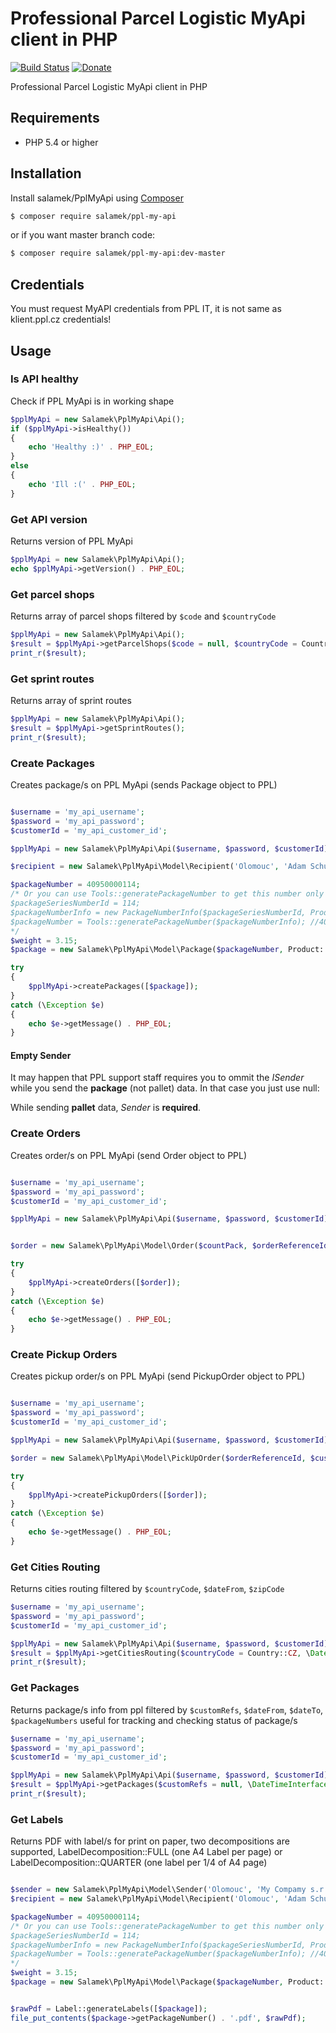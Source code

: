 # Professional Parcel Logistic MyApi client in PHP

[![Build Status](https://travis-ci.org/Salamek/PplMyApi.svg?branch=master)](https://travis-ci.org/Salamek/PplMyApi)
[![Donate](https://img.shields.io/badge/Donate-PayPal-green.svg)](https://www.paypal.com/cgi-bin/webscr?cmd=_donations&business=D8LQ4XTBLV3C4&lc=CZ&item_number=SalamekPplMyApi&currency_code=EUR)

Professional Parcel Logistic MyApi client in PHP


## Requirements

- PHP 5.4 or higher

## Installation

Install salamek/PplMyApi using  [Composer](http://getcomposer.org/)

```sh
$ composer require salamek/ppl-my-api
```

or if you want master branch code:

```sh
$ composer require salamek/ppl-my-api:dev-master
```

## Credentials

You must request MyAPI credentials from PPL IT, it is not same as klient.ppl.cz credentials!

## Usage

### Is API healthy

Check if PPL MyApi is in working shape

```php
$pplMyApi = new Salamek\PplMyApi\Api();
if ($pplMyApi->isHealthy())
{
    echo 'Healthy :)' . PHP_EOL;
}
else
{
    echo 'Ill :(' . PHP_EOL;
}
```

### Get API version

Returns version of PPL MyApi

```php
$pplMyApi = new Salamek\PplMyApi\Api();
echo $pplMyApi->getVersion() . PHP_EOL;
```

### Get parcel shops

Returns array of parcel shops filtered by `$code` and `$countryCode`

```php
$pplMyApi = new Salamek\PplMyApi\Api();
$result = $pplMyApi->getParcelShops($code = null, $countryCode = Country::CZ);
print_r($result);
```

### Get sprint routes

Returns array of sprint routes

```php
$pplMyApi = new Salamek\PplMyApi\Api();
$result = $pplMyApi->getSprintRoutes();
print_r($result);
```

### Create Packages

Creates package/s on PPL MyApi (sends Package object to PPL)

```php

$username = 'my_api_username';
$password = 'my_api_password';
$customerId = 'my_api_customer_id';

$pplMyApi = new Salamek\PplMyApi\Api($username, $password, $customerId);

$recipient = new Salamek\PplMyApi\Model\Recipient('Olomouc', 'Adam Schubert', 'My Address', '77900', 'adam@example.com', '+420123456789', 'http://www.salamek.cz', Country::CZ, 'My Compamy a.s.');

$packageNumber = 40950000114;
/* Or you can use Tools::generatePackageNumber to get this number only from $packageSeriesNumberId like 114
$packageSeriesNumberId = 114;
$packageNumberInfo = new PackageNumberInfo($packageSeriesNumberId, Product::PPL_PARCEL_CZ_PRIVATE, Depo::CODE_09);
$packageNumber = Tools::generatePackageNumber($packageNumberInfo); //40950000114
*/
$weight = 3.15;
$package = new Salamek\PplMyApi\Model\Package($packageNumber, Product::PPL_PARCEL_CZ_PRIVATE, $weight, 'Testovaci balik', Depo::CODE_09, $recipient);

try
{
    $pplMyApi->createPackages([$package]);
}
catch (\Exception $e)
{
    echo $e->getMessage() . PHP_EOL;
}
```

#### Empty Sender

It may happen that PPL support staff requires you to ommit the *ISender* while you send the **package** (not pallet) data. In that
case you just use null:

While sending **pallet** data, *Sender* is **required**.

### Create Orders

Creates order/s on PPL MyApi (send Order object to PPL)

```php

$username = 'my_api_username';
$password = 'my_api_password';
$customerId = 'my_api_customer_id';

$pplMyApi = new Salamek\PplMyApi\Api($username, $password, $customerId);


$order = new Salamek\PplMyApi\Model\Order($countPack, $orderReferenceId, $packProductType, \DateTimeInterface $sendDate, Sender $sender, Recipient $recipient, $customerReference = null, $email = null, $note = null, \DateTimeInterface $sendTimeFrom = null, \DateTimeInterface $sendTimeTo = null);

try
{
    $pplMyApi->createOrders([$order]);
}
catch (\Exception $e)
{
    echo $e->getMessage() . PHP_EOL;
}

```

### Create Pickup Orders

Creates pickup order/s on PPL MyApi (send PickupOrder object to PPL)

```php

$username = 'my_api_username';
$password = 'my_api_password';
$customerId = 'my_api_customer_id';

$pplMyApi = new Salamek\PplMyApi\Api($username, $password, $customerId);

$order = new Salamek\PplMyApi\Model\PickUpOrder($orderReferenceId, $customerReference, $countPackages, $note, $email, \DateTimeInterface $sendDate, $sendTimeFrom, $sendTimeTo, Sender $sender);

try
{
    $pplMyApi->createPickupOrders([$order]);
}
catch (\Exception $e)
{
    echo $e->getMessage() . PHP_EOL;
}

```

### Get Cities Routing

Returns cities routing filtered by `$countryCode`, `$dateFrom`, `$zipCode`

```php
$username = 'my_api_username';
$password = 'my_api_password';
$customerId = 'my_api_customer_id';

$pplMyApi = new Salamek\PplMyApi\Api($username, $password, $customerId);
$result = $pplMyApi->getCitiesRouting($countryCode = Country::CZ, \DateTimeInterface $dateFrom = null, $zipCode = null);
print_r($result);
```

### Get Packages

Returns package/s info from ppl filtered by `$customRefs`, `$dateFrom`, `$dateTo`, `$packageNumbers` useful for tracking and checking status of package/s

```php
$username = 'my_api_username';
$password = 'my_api_password';
$customerId = 'my_api_customer_id';

$pplMyApi = new Salamek\PplMyApi\Api($username, $password, $customerId);
$result = $pplMyApi->getPackages($customRefs = null, \DateTimeInterface $dateFrom = null, \DateTimeInterface $dateTo = null, array $packageNumbers = []);
print_r($result);
```

### Get Labels

Returns PDF with label/s for print on paper, two decompositions are supported, LabelDecomposition::FULL (one A4 Label per page) or LabelDecomposition::QUARTER (one label per 1/4 of A4 page)

```php

$sender = new Salamek\PplMyApi\Model\Sender('Olomouc', 'My Compamy s.r.o.', 'My Address', '77900', 'info@example.com', '+420123456789', 'http://www.example.cz', Country::CZ);
$recipient = new Salamek\PplMyApi\Model\Recipient('Olomouc', 'Adam Schubert', 'My Address', '77900', 'adam@example.com', '+420123456789', 'http://www.salamek.cz', Country::CZ, 'My Compamy a.s.');

$packageNumber = 40950000114;
/* Or you can use Tools::generatePackageNumber to get this number only from $packageSeriesNumberId like 114
$packageSeriesNumberId = 114;
$packageNumberInfo = new PackageNumberInfo($packageSeriesNumberId, Product::PPL_PARCEL_CZ_PRIVATE, Depo::CODE_09);
$packageNumber = Tools::generatePackageNumber($packageNumberInfo); //40950000114
*/
$weight = 3.15;
$package = new Salamek\PplMyApi\Model\Package($packageNumber, Product::PPL_PARCEL_CZ_PRIVATE, $weight, 'Testovaci balik', Depo::CODE_09, $sender, $recipient);


$rawPdf = Label::generateLabels([$package]);
file_put_contents($package->getPackageNumber() . '.pdf', $rawPdf);
```
